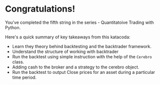 # Congratulations!
You've completed the fifth string in the series - Quantitatoive Trading with Python.

Here's a quick summary of key takeaways from this katacoda:

* Learn they theory behind backtesting and the backtrader framework.
* Understand the structure of working with backtrader
* Run the backtest using simple instruction with the help of the `Cerebro` class.
* Adding cash to the broker and a strategy to the cerebro object.
* Run the backtest to output Close prices for an asset during a particular time period.